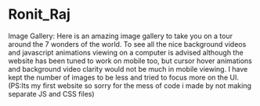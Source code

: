 # Ronit_Raj
Image Gallery:
Here is an amazing image gallery to take you on a tour around the 7 wonders of the world.
To see all the nice background videos and javascript animations viewing on a computer is advised although the website has been tuned to work on mobile too, but cursor hover animations and background video clarity would not be much in mobile viewing. I have kept the number of images to be less and tried to focus more on the UI.(PS:Its my first website so sorry for the mess of code i made by not making separate JS and CSS files)

